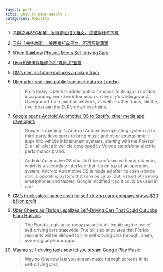 ```yaml
---
layout: post
title: 2019.05 News Weekly 1
categories: Mobility
---
```


1. [马斯克与SEC和解：发特斯拉相关推文，须征得律师同意](https://www.huxiu.com/article/296596.html)

2. [王兴「曲线救国」：美团推打车平台，不再死磕滴滴](https://36kr.com/p/5198910)

3. [When Rainbow Physics Meets Self-driving Cars](https://www.entrepreneur.com/article/332952)

4. [Uber和滴滴背后迥异的“悬崖式”监管](https://www.huxiu.com/article/297087.html)

5. [GM’s electric future includes a pickup truck](https://techcrunch.com/2019/04/30/gms-electric-future-includes-a-pickup-truck/)

6. [Uber adds real-time public transport data for London](https://techcrunch.com/2019/04/30/assimilate/)

    > From today, Uber  has added public transport to its app in London, incorporating real-time information on the city’s Underground, Overground, train and bus network, as well as other trams, shuttle, river boat and the DLR’s driverless trains.

7. [Google opens Android Automotive OS to Spotify, other media app developers](https://techcrunch.com/2019/05/01/google-opens-android-automotive-os-to-spotify-other-media-app-developers/)

    > Google  is opening its Android  Automotive operating system up to third-party developers to bring music and other entertainment apps into vehicle infotainment systems, starting with the Polestar  2, an all-electric vehicle developed by Volvo’s standalone electric performance brand.

    > Android Automotive OS shouldn’t be confused with Android Auto, which is a secondary interface that lies on top of an operating system. Android Automotive OS is modeled after its open-source mobile operating system that runs on Linux. But instead of running smartphones and tablets, Google modified it so it could be used in cars.

8. [GM’s truck sales finance push for self-driving cars; company shows $2.1 billion profit](https://www.seattletimes.com/business/gms-truck-sales-finance-push-for-self-driving-cars-company-shows-2-1-billion-profit/)

9. [Uber Cheers as Florida Legalizes Self-Driving Cars That Could Cut Jobs From Humans](https://www.miaminewtimes.com/news/florida-legislature-passes-bill-legalizing-self-driving-uber-cars-11161818)

    > The Florida Legislature today passed a bill legalizing the use of self-driving cars statewide. The bill also stipulates that Florida residents will be allowed to hire self-driving cars through, ahem, some digital phone apps.

10. [Waymo self-driving taxis now let you stream Google Play Music](https://mashable.com/article/waymo-one-google-play-music-autonomous-vehicles/)

    > Waymo One now lets you stream music through screens in its self-driving cars. 

